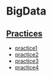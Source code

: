 # BigData


## [Practices](https://github.com/Jonathan191012/DatosMasivos/tree/Unidad1/Practicas)

* [practice1](https://github.com/Jonathan191012/DatosMasivos/blob/Unidad1/Practicas/practica1.md) 
* [practice2](https://github.com/Jonathan191012/DatosMasivos/blob/Unidad1/Practicas/Practica2.md) 
* [practice3](https://github.com/Jonathan191012/DatosMasivos/blob/Unidad1/Practicas/Practica3.md) 
* [practice4](https://github.com/Jonathan191012/DatosMasivos/blob/Unidad1/Practicas/Practica4.md) 
